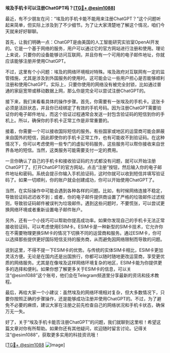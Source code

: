 **埃及手机卡可以注册ChatGPT吗？[[TG💪+ @esim1088](https://t.me/s/esim1088)]**

最近，有不少朋友在问：“埃及的手机卡能不能用来注册ChatGPT？”这个问题听起来简单，但实际上涉及到了不少细节。为了让大家清楚地了解这个情况，咱们今天就来好好聊聊。

首先，让我们明确一点：ChatGPT是由美国的人工智能研究实验室OpenAI开发的。它是一个基于网络的服务，用户可以通过它的官方网站进行注册和使用。理论上来说，只要你的设备能够访问互联网，并且你有一个可用的电子邮件地址，你就应该能够注册并使用ChatGPT。

不过，这里有个小问题：埃及的网络环境相对特殊。埃及政府对互联网有一定的监管措施，尤其是涉及到外国服务的使用时。这可能会让一些用户担心是否能够顺利注册和使用ChatGPT。实际上，只要你使用的网络没有被完全封锁，比如通过普通的家庭宽带或移动数据上网，那么你是完全可以尝试注册ChatGPT的。

接下来，我们来看看具体的操作步骤。首先，你需要有一张埃及的手机卡。这张卡必须是活跃状态，并且你已经绑定了有效的手机号码。因为注册ChatGPT需要验证你的电子邮件地址，而这个验证过程通常会发送一封包含验证码的短信到你的手机上。所以，确保你的手机卡正常工作是非常重要的。

接着，你需要一个可以接收国际短信的服务。有些国家或地区的运营商可能会屏蔽来自国外的短信，因此即使你的手机卡正常工作，也有可能收不到验证码。在这种情况下，你可以考虑使用一些专门的虚拟号码服务，这些服务可以帮你接收来自世界各地的短信。当然，这类服务可能需要支付一定的费用。

一旦你确认了自己的手机卡和接收验证码的方式都没有问题，就可以开始注册ChatGPT了。打开ChatGPT的官方网站，点击“注册”按钮，然后输入你的电子邮件地址和密码。系统会提示你输入手机验证码，这时你就可以收到短信并填写验证码了。如果一切顺利，你的账户就会创建成功，你可以开始使用ChatGPT了。

当然，在实际操作中可能会遇到各种各样的问题。比如，有时候网络连接不稳定，导致验证码迟迟收不到；或者，你的电子邮件提供商设置了严格的垃圾邮件过滤规则，导致验证码邮件被误判为垃圾邮件。遇到这些问题时，不要慌张，可以尝试更换网络环境或者重新设置电子邮件账户。

另外，还有一个小技巧可以帮助你提高成功率。如果你发现自己的手机卡无法正常接收验证码，可以考虑使用ESIM卡。ESIM卡是一种新型的SIM卡技术，它允许你在不需要物理更换SIM卡的情况下切换不同的运营商和服务。通过ESIM卡，你可以选择那些提供更好国际短信支持的服务商，从而避免因网络限制而导致的问题。

说到这里，不得不提一下ESIM卡的优势。与传统的实体SIM卡相比，ESIM卡更加灵活方便。无论是在国内还是出国旅行，你都可以随时随地更改运营商，享受更优质的网络服务。尤其是在像埃及这样网络环境复杂的地区，ESIM卡能为你提供更多的选择和便利。如果你想了解更多关于ESIM卡的信息，可以关注“@esim1088”这个账号，他们会在Telegram频道里分享最新的资讯和技术教程。

最后，再给大家一个小建议：虽然埃及的网络环境相对复杂，但大多数情况下，只要你按照正确的步骤操作，还是能够成功注册并使用ChatGPT的。不过，为了避免不必要的麻烦，建议大家在注册之前先检查自己的网络状况和手机卡状态，确保万无一失。

好了，关于“埃及手机卡能否注册ChatGPT”的问题，我们就聊到这里啦！希望这篇文章对你有所帮助。如果你还有其他疑问，欢迎随时留言讨论。记得关注“@esim1088”，获取更多实用的科技资讯哦！

[[TG💪+ @esim1088](https://t.me/s/esim1088) ![Image](https://i.postimg.cc/4NQfJmqS/Snipaste-2025-05-13-00-14-12.png)]